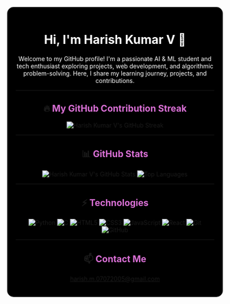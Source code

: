 <div align="center" style="background-color:#000000; padding:20px; border-radius:15px;">

# <span style="color:white">Hi, I'm Harish Kumar V 👋</span>

<span style="color:white">Welcome to my GitHub profile! I'm a passionate AI & ML student and tech enthusiast exploring projects, web development, and algorithmic problem-solving. Here, I share my learning journey, projects, and contributions.</span>

---

## 🔥 <span style="color:#DA70D6">My GitHub Contribution Streak</span>

![Harish Kumar V's GitHub Streak](https://github-readme-streak-stats.herokuapp.com/?user=Harish-57-AIML-A&theme=dark-royal&hide_border=false&fire=DA70D6&ring=8A2BE2&currStreakNum=FFFFFF&sideLabels=FFFFFF&dates=AAAAAA)

---

## 📊 <span style="color:#DA70D6">GitHub Stats</span>

![Harish Kumar V's GitHub Stats](https://github-readme-stats.vercel.app/api?username=Harish-57-AIML-A&show_icons=true&theme=dark&count_private=true)
![Top Languages](https://github-readme-stats.vercel.app/api/top-langs/?username=Harish-57-AIML-A&layout=compact&theme=dark)

---

## ⚡ <span style="color:#DA70D6">Technologies</span>

![Python](https://img.shields.io/badge/Python-6a0dad?style=for-the-badge&logo=Python&logoColor=white)
![C](https://img.shields.io/badge/C-8A2BE2?style=for-the-badge&logo=C&logoColor=white)
![HTML5](https://img.shields.io/badge/HTML5-DA70D6?style=for-the-badge&logo=HTML5&logoColor=white)
![CSS3](https://img.shields.io/badge/CSS3-9932CC?style=for-the-badge&logo=CSS3&logoColor=white)
![JavaScript](https://img.shields.io/badge/JavaScript-8B00FF?style=for-the-badge&logo=JavaScript&logoColor=white)
![React](https://img.shields.io/badge/React-7B68EE?style=for-the-badge&logo=React&logoColor=white)
![Git](https://img.shields.io/badge/Git-6a0dad?style=for-the-badge&logo=Git&logoColor=white)
![GitHub](https://img.shields.io/badge/GitHub-8A2BE2?style=for-the-badge&logo=GitHub&logoColor=white)

---

## 📫 <span style="color:#DA70D6">Contact Me</span>

<span style="color:white">[harish.m.07072005@gmail.com](mailto:harish.m.07072005@gmail.com)</span>

</div>
